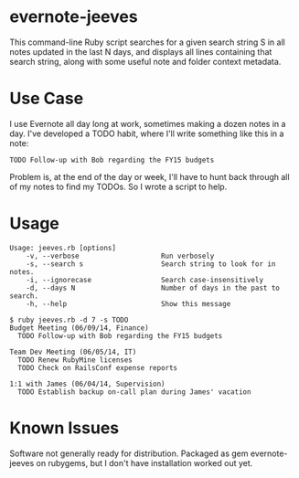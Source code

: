 evernote-jeeves
===============

This command-line Ruby script searches for a given search string S in all notes updated in the last N days,
and displays all lines containing that search string, along with some useful note and folder context metadata. 

Use Case
========

I use Evernote all day long at work, sometimes making a dozen notes in a day.  I've developed a TODO habit, 
where I'll write something like this in a note:

```
TODO Follow-up with Bob regarding the FY15 budgets
```

Problem is, at the end of the day or week, I'll have to hunt back through all of my notes to find my TODOs. 
So I wrote a script to help.

Usage
=====

```
Usage: jeeves.rb [options]
    -v, --verbose                    Run verbosely
    -s, --search s                   Search string to look for in notes.
    -i, --ignorecase                 Search case-insensitively
    -d, --days N                     Number of days in the past to search.
    -h, --help                       Show this message

$ ruby jeeves.rb -d 7 -s TODO
Budget Meeting (06/09/14, Finance)
  TODO Follow-up with Bob regarding the FY15 budgets

Team Dev Meeting (06/05/14, IT)
  TODO Renew RubyMine licenses
  TODO Check on RailsConf expense reports

1:1 with James (06/04/14, Supervision)
  TODO Establish backup on-call plan during James' vacation
```

Known Issues
============

Software not generally ready for distribution.  Packaged as gem evernote-jeeves on rubygems, but I don't have installation worked out yet.


